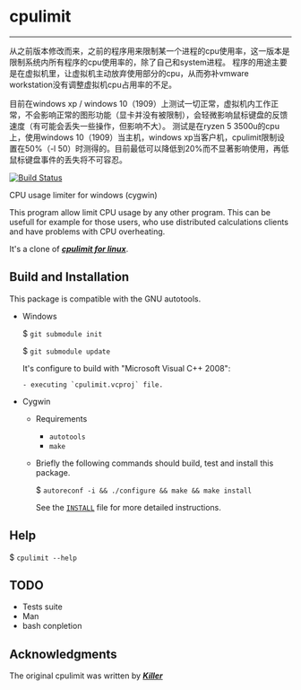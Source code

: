 cpulimit
========

----------------------

从之前版本修改而来，之前的程序用来限制某一个进程的cpu使用率，这一版本是限制系统内所有程序的cpu使用率的，除了自己和system进程。
程序的用途主要是在虚拟机里，让虚拟机主动放弃使用部分的cpu，从而弥补vmware workstation没有调整虚拟机cpu占用率的不足。

目前在windows xp / windows 10（1909）上测试一切正常，虚拟机内工作正常，不会影响正常的图形功能（显卡并没有被限制），会轻微影响鼠标键盘的反馈速度（有可能会丢失一些操作，但影响不大）。
测试是在ryzen 5 3500u的cpu上，使用windows 10（1909）当主机，windows xp当客户机，cpulimit限制设置在50%（-l 50）时测得的。目前最低可以降低到20%而不显著影响使用，再低鼠标键盘事件的丢失将不可容忍。

[![Build Status][0]][1]

CPU usage limiter for windows (cygwin)

This program allow limit CPU usage by any other program. This can be usefull 
for example for those users, who use distributed calculations clients and 
have problems with CPU overheating.

It's a clone of [***cpulimit for linux***][2].


Build and Installation
-----------------------

This package is compatible with the GNU autotools.

* Windows

    $ `git submodule init`

    $ `git submodule update`

    It's configure to build with "Microsoft Visual C++ 2008":

      - executing `cpulimit.vcproj` file.


* Cygwin

    * Requirements

        * `autotools`
        * `make`

    * Briefly the following commands should build, test and install this package.

        $ `autoreconf -i && ./configure && make && make install`

      See the [`INSTALL`](INSTALL.md) file for more detailed instructions.


Help
----

$ `cpulimit --help`


TODO
----

* Tests suite
* Man
* bash conpletion


Acknowledgments
---------------

The original cpulimit was written by [***Killer***][3]

[0]: https://travis-ci.org/alquerci/cpulimit.png?branch=master
[1]: https://travis-ci.org/alquerci/cpumilit
[2]: https://github.com/opsengine/cpulimit
[3]: http://www.killprog.com
